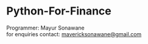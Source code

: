 # Python-For-Finance

Programmer: Mayur Sonawane <br>
for enquiries contact: mavericksonawane@gmail.com <br>
